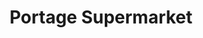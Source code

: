 ---
title: "Portage Supermarket"
url: /portage-la-prairie/portage-supermarket/
shop: supermarket
---